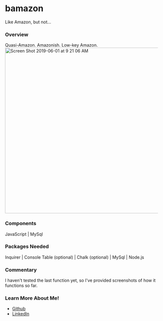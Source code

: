 # bamazon

Like Amazon, but not...

<h3>Overview</h3>
Quasi-Amazon. Amazonish. Low-key Amazon.
<img width="545" alt="Screen Shot 2019-06-01 at 9 21 06 AM" src="https://user-images.githubusercontent.com/46205109/58751163-e0c80b00-844f-11e9-8048-32524fed8623.png">

<h3>Components</h3>
JavaScript | MySql

<h3>Packages Needed</h3>
Inquirer | Console Table (optional) | Chalk (optional) | MySql | Node.js

<h3>Commentary</h3>
I haven't tested the last function yet, so I've provided screenshots of how it functions so far.

<h3>Learn More About Me!</h3>
<ul><li><a href="https://github.com/racheldmiller/">Github</a></li>
  <li><a href="https://linkedin.com/in/rachel-d-miller">LinkedIn</a></li></ul>
